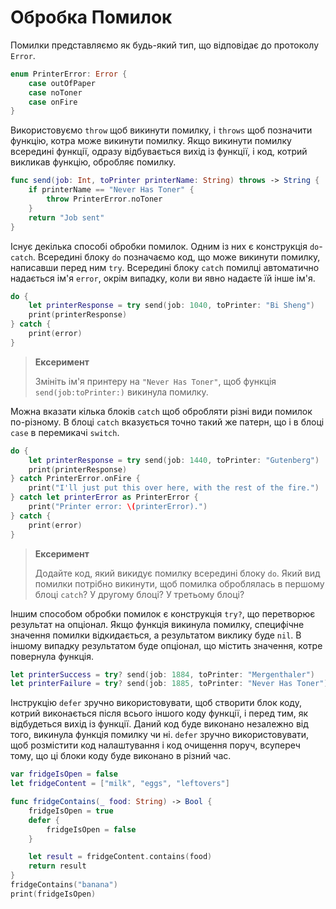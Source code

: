 # Обробка Помилок

Помилки представляємо як будь-який тип, що відповідає до протоколу `Error`.

```swift
enum PrinterError: Error {
    case outOfPaper
    case noToner
    case onFire
}
```

Використовуємо `throw` щоб викинути помилку, і `throws` щоб позначити функцію, котра може викинути помилку. Якщо викинути помилку всередині функції, одразу відбувається вихід із функції, і код, котрий викликав функцію, обробляє помилку.

```swift
func send(job: Int, toPrinter printerName: String) throws -> String {
    if printerName == "Never Has Toner" {
        throw PrinterError.noToner
    }
    return "Job sent"
}
```

Існує декілька способі обробки помилок. Одним із них є конструкція `do`-`catch`. Всередині блоку `do` позначаємо код, що може викинути помилку, написавши перед ним `try`. Всередині блоку `catch` помилці автоматично надається ім'я `error`, окрім випадку, коли ви явно надаєте їй інше ім'я.

```swift
do {
    let printerResponse = try send(job: 1040, toPrinter: "Bi Sheng")
    print(printerResponse)
} catch {
    print(error)
}
```

> **Ексеримент**
>
> Змініть ім'я принтеру на `"Never Has Toner"`, щоб функція `send(job:toPrinter:)` викинула помилку.

Можна вказати кілька блоків `catch` щоб обробляти різні види помилок по-різному. В блоці `catch` вказується точно такий же патерн, що і в блоці `case` в перемикачі `switch`.

```swift
do {
    let printerResponse = try send(job: 1440, toPrinter: "Gutenberg")
    print(printerResponse)
} catch PrinterError.onFire {
    print("I'll just put this over here, with the rest of the fire.")
} catch let printerError as PrinterError {
    print("Printer error: \(printerError).")
} catch {
    print(error)
}
```

> **Ексеримент**
>
> Додайте код, який викидує помилку всередині блоку `do`. Який вид помилки потрібно викинути, щоб помилка оброблялась в першому блоці `catch`? У другому блоці? У третьому блоці?

Іншим способом обробки помилок є конструкція `try?`, що перетворює результат на опціонал. Якщо функція викинула помилку, специфічне значення помилки відкидається, а результатом виклику буде `nil`. В іншому випадку результатом буде опціонал, що містить значення, котре повернула функція.

```swift
let printerSuccess = try? send(job: 1884, toPrinter: "Mergenthaler")
let printerFailure = try? send(job: 1885, toPrinter: "Never Has Toner")
```

Інструкцію `defer` зручно використовувати, щоб створити блок коду, котрий виконається після всього іншого коду функції, і перед тим, як відбудеться вихід із функції. Даний код буде виконано незалежно від того, викинула функція помилку чи ні. `defer` зручно використовувати, щоб розмістити код налаштування і код очищення поруч, всупереч тому, що ці блоки коду буде виконано в різний час.

```swift
var fridgeIsOpen = false
let fridgeContent = ["milk", "eggs", "leftovers"]

func fridgeContains(_ food: String) -> Bool {
    fridgeIsOpen = true
    defer {
        fridgeIsOpen = false
    }

    let result = fridgeContent.contains(food)
    return result
}
fridgeContains("banana")
print(fridgeIsOpen)
```

